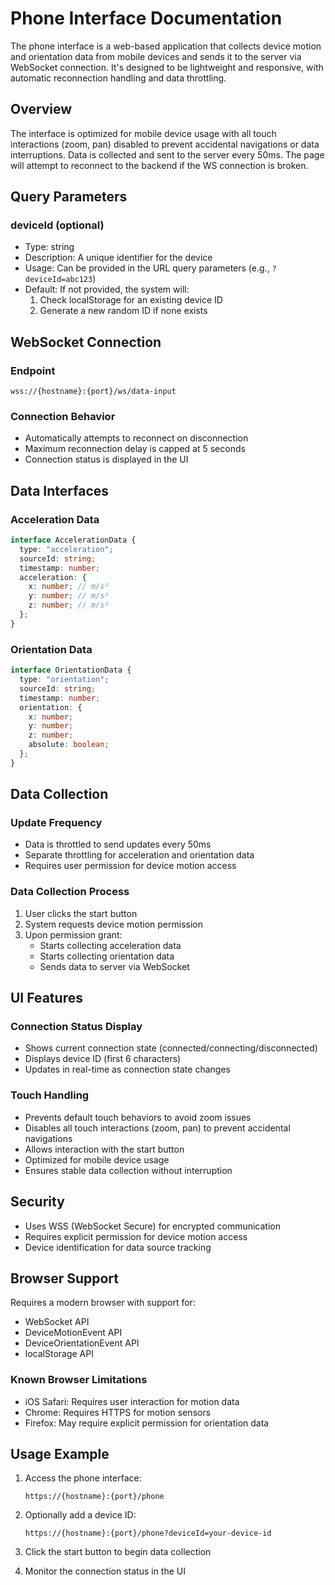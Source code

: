 # Phone Interface Documentation

The phone interface is a web-based application that collects device motion and
orientation data from mobile devices and sends it to the server via WebSocket
connection. It's designed to be lightweight and responsive, with automatic
reconnection handling and data throttling.

## Overview

The interface is optimized for mobile device usage with all touch interactions
(zoom, pan) disabled to prevent accidental navigations or data interruptions.
Data is collected and sent to the server every 50ms. The page will attempt to
reconnect to the backend if the WS connection is broken.

## Query Parameters

### deviceId (optional)

- Type: string
- Description: A unique identifier for the device
- Usage: Can be provided in the URL query parameters (e.g., `?deviceId=abc123`)
- Default: If not provided, the system will:
  1. Check localStorage for an existing device ID
  2. Generate a new random ID if none exists

## WebSocket Connection

### Endpoint

```
wss://{hostname}:{port}/ws/data-input
```

### Connection Behavior

- Automatically attempts to reconnect on disconnection
- Maximum reconnection delay is capped at 5 seconds
- Connection status is displayed in the UI

## Data Interfaces

### Acceleration Data

```typescript
interface AccelerationData {
  type: "acceleration";
  sourceId: string;
  timestamp: number;
  acceleration: {
    x: number; // m/s²
    y: number; // m/s²
    z: number; // m/s²
  };
}
```

### Orientation Data

```typescript
interface OrientationData {
  type: "orientation";
  sourceId: string;
  timestamp: number;
  orientation: {
    x: number;
    y: number;
    z: number;
    absolute: boolean;
  };
}
```

## Data Collection

### Update Frequency

- Data is throttled to send updates every 50ms
- Separate throttling for acceleration and orientation data
- Requires user permission for device motion access

### Data Collection Process

1. User clicks the start button
2. System requests device motion permission
3. Upon permission grant:
   - Starts collecting acceleration data
   - Starts collecting orientation data
   - Sends data to server via WebSocket

## UI Features

### Connection Status Display

- Shows current connection state (connected/connecting/disconnected)
- Displays device ID (first 6 characters)
- Updates in real-time as connection state changes

### Touch Handling

- Prevents default touch behaviors to avoid zoom issues
- Disables all touch interactions (zoom, pan) to prevent accidental navigations
- Allows interaction with the start button
- Optimized for mobile device usage
- Ensures stable data collection without interruption

## Security

- Uses WSS (WebSocket Secure) for encrypted communication
- Requires explicit permission for device motion access
- Device identification for data source tracking

## Browser Support

Requires a modern browser with support for:

- WebSocket API
- DeviceMotionEvent API
- DeviceOrientationEvent API
- localStorage API

### Known Browser Limitations

- iOS Safari: Requires user interaction for motion data
- Chrome: Requires HTTPS for motion sensors
- Firefox: May require explicit permission for orientation data

## Usage Example

1. Access the phone interface:
   ```
   https://{hostname}:{port}/phone
   ```

2. Optionally add a device ID:
   ```
   https://{hostname}:{port}/phone?deviceId=your-device-id
   ```

3. Click the start button to begin data collection
4. Monitor the connection status in the UI
